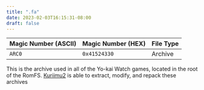 ```yaml
---
title: ".fa"
date: 2023-02-03T16:15:31-08:00
draft: false
---
```


| Magic Number (ASCII) | Magic Number (HEX) | File Type |
|----------------------|--------------------|-----------|
| `ARC0`               | `0x41524330`       | Archive   |

This is the archive used in all of the Yo-kai Watch games, located in the root 
of the RomFS. [Kuriimu2](https://github.com/FanTranslatorsInternational/Kuriimu2) 
is able to extract, modify, and repack these archives
